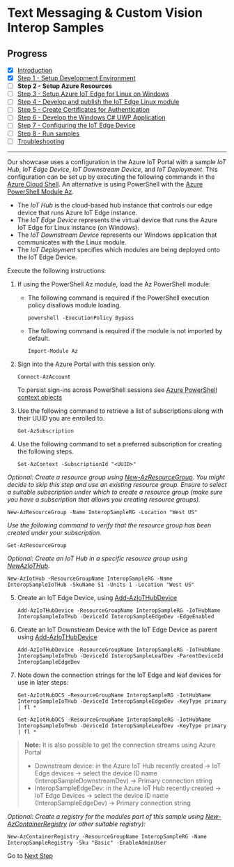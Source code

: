 # Text Messaging & Custom Vision Interop Samples
## Progress

- [x] [Introduction](../README.md)  
- [x] [Step 1 - Setup Development Environment](./Setup%20DevVM.MD)   
- [ ] **Step 2 - Setup Azure Resources**
- [ ] [Step 3 - Setup Azure IoT Edge for Linux on Windows](./Setup%20Azure%20IoT%20Edge%20for%20Linux%20on%20Windows.MD)  
- [ ] [Step 4 - Develop and publish the IoT Edge Linux module](./Develop%20and%20publish%20the%20IoT%20edge%20Linux%20module.MD)  
- [ ] [Step 5 - Create Certificates for Authentication](./Create%20Certificates%20for%20Authentication.MD)  
- [ ] [Step 6 - Develop the Windows C# UWP Application](./Develop%20the%20Windows%20C%23%20UWP%20Application.MD) 
- [ ] [Step 7 - Configuring the IoT Edge Device](./Configuring%20the%20IoT%20Edge%20Device.MD)  
- [ ] [Step 8 - Run samples](./Run%20samples.MD) 
- [ ] [Troubleshooting](./Troubleshooting.MD) 
---
Our showcase uses a configuration in the Azure IoT Portal with a sample *IoT Hub*, *IoT Edge Device*, *IoT Downstream Device*, and *IoT Deployment*. This configuration can be set up by executing the following commands in the [Azure Cloud Shell](https://docs.microsoft.com/azure/cloud-shell/features). An alternative is using PowerShell with the [Azure PowerShell Module Az](https://docs.microsoft.com/powershell/azure/install-az-ps).

- The *IoT Hub* is the cloud-based hub instance that controls our edge device that runs Azure IoT Edge instance.
- The *IoT Edge Device* represents the virtual device that runs the Azure IoT Edge for Linux instance (on Windows).
- The *IoT Downstream Device* represents our Windows application that communicates with the Linux module.
- The *IoT Deployment* specifies which modules are being deployed onto the IoT Edge Device.

Execute the following instructions:
1. If using the PowerShell Az module, load the Az PowerShell module:

   - The following command is required if the PowerShell execution policy disallows module loading.

       ```
       powershell -ExecutionPolicy Bypass
       ```

   - The following command is required if the module is not imported by default.

      ```
      Import-Module Az
      ```

2. Sign into the Azure Portal with this session only.

    ```
    Connect-AzAccount
    ```

   To persist sign-ins across PowerShell sessions see [Azure PowerShell context objects](https://docs.microsoft.com/powershell/azure/install-az-ps)


3. Use the following command to retrieve a list of subscriptions along with their UUID you are enrolled to.
   ```
   Get-AzSubscription
   ```

4. Use the following command to set a preferred subscription for creating the following steps.
   ```
   Set-AzContext -SubscriptionId "<UUID>"
   ```

*Optional: Create a resource group using [New-AzResourceGroup](https://docs.microsoft.com/azure/iot-hub/iot-hub-create-using-powershell#create-a-resource-group). You might decide to skip this step and use an existing resource group. Ensure to select a suitable subscription under which to create a resource group (make sure you have a subscription that allows you creating resource groups).*

   ```
   New-AzResourceGroup -Name InteropSampleRG -Location "West US"
   ```

   *Use the following command to verify that the resource group has been created under your subscription.*
   ```
   Get-AzResourceGroup
   ```

*Optional: Create an IoT Hub in a specific resource group using [NewAzIoTHub](https://docs.microsoft.com/azure/iot-hub/iot-hub-create-using-powershell#create-an-iot-hub).*

   ```
   New-AzIotHub -ResourceGroupName InteropSampleRG -Name InteropSampleIoTHub -SkuName S1 -Units 1 -Location "West US"
   ```

5. Create an IoT Edge Device, using [Add-AzIoTHubDevice](https://docs.microsoft.com/powershell/module/az.iothub/add-aziothubdevice)

   ```
   Add-AzIoTHubDevice -ResourceGroupName InteropSampleRG -IoTHubName InteropSampleIoTHub -DeviceId InteropSampleEdgeDev -EdgeEnabled
   ```

6. Create an IoT Downstream Device with the IoT Edge Device as parent using [Add-AzIoTHubDevice](https://docs.microsoft.com/powershell/module/az.iothub/add-aziothubdevice)

   ```
   Add-AzIoTHubDevice -ResourceGroupName InteropSampleRG -IoTHubName InteropSampleIoTHub -DeviceId InteropSampleLeafDev -ParentDeviceId InteropSampleEdgeDev
   ```

7. Note down the connection strings for the IoT Edge and leaf devices for use in later steps:

   ```
   Get-AzIotHubDCS -ResourceGroupName InteropSampleRG -IotHubName InteropSampleIoTHub -DeviceId InteropSampleEdgeDev -KeyType primary | fl *
   ```
   ```
   Get-AzIotHubDCS -ResourceGroupName InteropSampleRG -IotHubName InteropSampleIoTHub -DeviceId InteropSampleLeafDev -KeyType primary | fl *
   ```

  > **Note:** It is also possible to get the connection streams using Azure Portal
  >  - Downstream device: in the Azure IoT Hub recently created -> IoT Edge devices -> select the device ID name (InteropSampleDownstreamDev) -> Primary connection string 
  >  - InteropSampleEdgeDev: in the Azure IoT Hub recently created -> IoT Edge Devices -> select the device ID name (InteropSampleEdgeDev) -> Primary connection string 

*Optional: Create a registry for the modules part of this sample using [New-AzContainerRegistry](https://docs.microsoft.com/powershell/module/az.containerregistry/New-AzContainerRegistry) (or other suitable registry):*

   ```
   New-AzContainerRegistry -ResourceGroupName InteropSampleRG -Name InteropSampleRegistry -Sku "Basic" -EnableAdminUser
   ```

Go to [Next Step](./Setup%20Azure%20IoT%20Edge%20for%20Linux%20on%20Windows.MD)  
